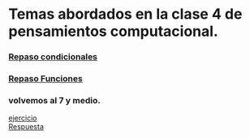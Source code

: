 # Temas abordados en la clase 4 de pensamientos computacional.

### [Repaso condicionales](../clase03/condicionales.ipynb)

### [Repaso Funciones](../clase02/funciones.ipynb)

### volvemos al 7 y medio.

[ejercicio](../../ejercicios/ejercicio05.py)<br>
[Respuesta](../../ejercicios/respuestas/)

